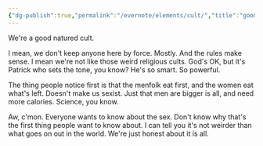 ```yaml
---
{"dg-publish":true,"permalink":"/evernote/elements/cult/","title":"good natured cult"}
---
```


We're a good natured cult.

I mean, we don't keep anyone here by force. Mostly. And the rules make sense. I mean we're not like those weird religious cults. God's OK, but it's Patrick who sets the tone, you know? He's so smart. So powerful.

The thing people notice first is that the menfolk eat first, and the women eat what's left. Doesn't make us sexist. Just that men are bigger is all, and need more calories. Science, you know.

Aw, c'mon. Everyone wants to know about the sex. Don't know why that's the first thing people want to know about. I can tell you it's not weirder than what goes on out in the world. We're just honest about it is all.
